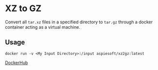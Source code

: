 # XZ to GZ

Convert all `tar.xz` files in a specified directory to `tar.gz` through a docker container acting as a virtual machine.

## Usage

```shell
docker run -v <My Input Directory>:/input aspiesoft/xz2gz:latest
```

[DockerHub](https://hub.docker.com/repository/docker/aspiesoft/xz2gz/general)
